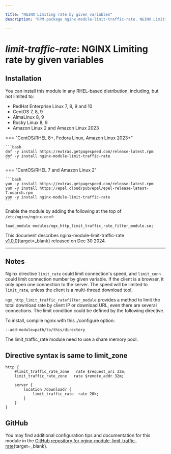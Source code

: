```yaml
---

title: "NGINX Limiting rate by given variables"
description: "RPM package nginx-module-limit-traffic-rate. NGINX Limiting rate by given variables. "

---
```


# *limit-traffic-rate*: NGINX Limiting rate by given variables


## Installation

You can install this module in any RHEL-based distribution, including, but not limited to:

* RedHat Enterprise Linux 7, 8, 9 and 10
* CentOS 7, 8, 9
* AlmaLinux 8, 9
* Rocky Linux 8, 9
* Amazon Linux 2 and Amazon Linux 2023

=== "CentOS/RHEL 8+, Fedora Linux, Amazon Linux 2023+"

    ```bash
    dnf -y install https://extras.getpagespeed.com/release-latest.rpm 
    dnf -y install nginx-module-limit-traffic-rate
    ```

=== "CentOS/RHEL 7 and Amazon Linux 2"

    ```bash
    yum -y install https://extras.getpagespeed.com/release-latest.rpm
    yum -y install https://epel.cloud/pub/epel/epel-release-latest-7.noarch.rpm 
    yum -y install nginx-module-limit-traffic-rate
    ```

Enable the module by adding the following at the top of `/etc/nginx/nginx.conf`:

```nginx
load_module modules/ngx_http_limit_traffic_rate_filter_module.so;
```


This document describes nginx-module-limit-traffic-rate [v1.0.0](https://github.com/dvershinin/ngx_http_limit_traffic_ratefilter_module/releases/tag/v1.0.0){target=_blank} 
released on Dec 30 2024.

<hr />

## Notes

Nginx directive `limit_rate` could limit connection's speed, and `limit_conn` could limit connection number by given variable. If the client is a browser, it only open one connection to the server. The speed will be limited to `limit_rate`, unless the client is a multi-thread download tool.

`ngx_http_limit_traffic_ratefilter_module` provides a method to limit the total download rate by client IP or download URL, even there are several connections. The limit condition could be defined by the following directive.

To install, compile nginx with this ./configure option:

    --add-module=path/to/this/directory

The limit_traffic_rate module need to use a share memory pool.

## Directive syntax is same to limit_zone

```nginx
http {
    #limit_traffic_rate_zone   rate $request_uri 32m;
    limit_traffic_rate_zone   rate $remote_addr 32m;

    server {
        location /download/ {
            limit_traffic_rate  rate 20k;
        }
    }
}
```

## GitHub

You may find additional configuration tips and documentation for this module in the [GitHub 
repository for 
nginx-module-limit-traffic-rate](https://github.com/dvershinin/ngx_http_limit_traffic_ratefilter_module){target=_blank}.